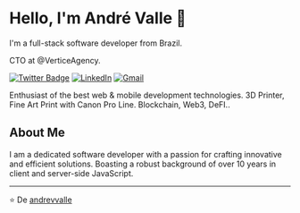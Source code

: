 # Hello, I'm André Valle 👋

I'm a full-stack software developer from Brazil.

CTO at @VerticeAgency.

[![Twitter Badge](https://img.shields.io/badge/-@andrevitorvalle-00875f?style=flat-square&labelColor=00875f&logo=twitter&logoColor=white&link=https://twitter.com/andrevitorvalle)](https://twitter.com/andrevitorvalle) 
[![LinkedIn](https://img.shields.io/badge/linkedin-%230077B5.svg?style=for-the-badge&logo=linkedin&logoColor=white)](https://www.linkedin.com/in/andrevvalle/)
[![Gmail](https://img.shields.io/badge/Gmail-D14836?style=for-the-badge&logo=gmail&logoColor=white)](mailto:andrevvalle@gmail.com)

Enthusiast of the best web & mobile development technologies. 3D Printer, Fine Art Print with Canon Pro Line. Blockchain, Web3, DeFI..

## About Me
I am a dedicated software developer with a passion for crafting innovative and efficient solutions. Boasting a robust background of over 10 years in client and server-side JavaScript.

---

⭐️ De [andrevvalle](https://github.com/andrevvalle)
